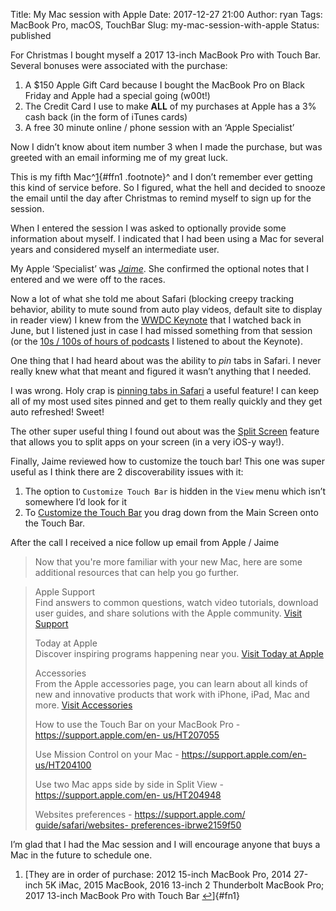 Title: My Mac session with Apple
Date: 2017-12-27 21:00
Author: ryan
Tags: MacBook Pro, macOS, TouchBar
Slug: my-mac-session-with-apple
Status: published

For Christmas I bought myself a 2017 13-inch MacBook Pro with Touch Bar. Several bonuses were associated with the purchase:

1.  A \$150 Apple Gift Card because I bought the MacBook Pro on Black Friday and Apple had a special going (w00t!)
2.  The Credit Card I use to make **ALL** of my purchases at Apple has a 3% cash back (in the form of iTunes cards)
3.  A free 30 minute online / phone session with an ‘Apple Specialist’

Now I didn’t know about item number 3 when I made the purchase, but was greeted with an email informing me of my great luck.

This is my fifth Mac^[1](#fn1){#ffn1 .footnote}^ and I don’t remember ever getting this kind of service before. So I figured, what the hell and decided to snooze the email until the day after Christmas to remind myself to sign up for the session.

When I entered the session I was asked to optionally provide some information about myself. I indicated that I had been using a Mac for several years and considered myself an intermediate user.

My Apple ‘Specialist’ was *[Jaime](http://gameofthrones.wikia.com/wiki/Jaime_Lannister "No ... not that one")*. She confirmed the optional notes that I entered and we were off to the races.

Now a lot of what she told me about Safari (blocking creepy tracking behavior, ability to mute sound from auto play videos, default site to display in reader view) I knew from the [WWDC Keynote](https://developer.apple.com/videos/play/wwdc2017/101/ "WWDC Keynote") that I watched back in June, but I listened just in case I had missed something from that session (or the [10s / 100s of hours of podcasts](https://relay.fm "All the Great Shows!") I listened to about the Keynote).

One thing that I had heard about was the ability to *pin* tabs in Safari. I never really knew what that meant and figured it wasn’t anything that I needed.

I was wrong. Holy crap is [pinning tabs in Safari](https://www.youtube.com/watch?v=k-ssw5MKAno "Pinning Tabs!") a useful feature! I can keep all of my most used sites pinned and get to them really quickly and they get auto refreshed! Sweet!

The other super useful thing I found out about was the [Split Screen](https://support.apple.com/en-us/HT204948 "Split your screen ... increase your productivity") feature that allows you to split apps on your screen (in a very iOS-y way!).

Finally, Jaime reviewed how to customize the touch bar! This one was super useful as I think there are 2 discoverability issues with it:

1.  The option to `Customize Touch Bar` is hidden in the `View` menu which isn’t somewhere I’d look for it
2.  To [Customize the Touch Bar](https://support.apple.com/en-us/HT207055 "Customization!") you drag down from the Main Screen onto the Touch Bar.

After the call I received a nice follow up email from Apple / Jaime

> Now that you're more familiar with your new Mac, here are some additional resources that can help you go further.

> Apple Support  
> Find answers to common questions, watch video tutorials, download user guides, and share solutions with the Apple community. [Visit Support](https://support.apple.com/mac)
>
> Today at Apple  
> Discover inspiring programs happening near you. [Visit Today at Apple](https://www.apple.com/today/)
>
> Accessories  
> From the Apple accessories page, you can learn about all kinds of new and innovative products that work with iPhone, iPad, Mac and more. [Visit Accessories](https://www.apple.com/shop/accessories/all-accessories)
>
> How to use the Touch Bar on your MacBook Pro - [https://support.apple.com/en- us/HT207055](https://support.apple.com/en-us/HT207055)  
>   
> Use Mission Control on your Mac - [https://support.apple.com/en- us/HT204100](https://support.apple.com/en-us/HT204100)  
>   
> Use two Mac apps side by side in Split View - [https://support.apple.com/en- us/HT204948](https://support.apple.com/en-us/HT204948)  
>   
> Websites preferences - [https://support.apple.com/ guide/safari/websites- preferences-ibrwe2159f50](https://support.apple.com/guide/safari/websites-preferences-ibrwe2159f50)

  
I’m glad that I had the Mac session and I will encourage anyone that buys a Mac in the future to schedule one.

1.  [They are in order of purchase: 2012 15-inch MacBook Pro, 2014 27-inch 5K iMac, 2015 MacBook, 2016 13-inch 2 Thunderbolt MacBook Pro; 2017 13-inch MacBook Pro with Touch Bar [↩](#ffn1)]{#fn1}
